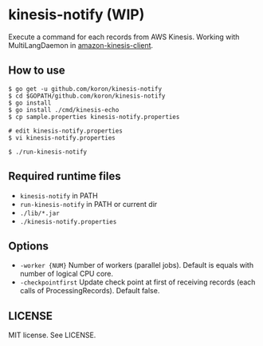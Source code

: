 # kinesis-notify (WIP)

Execute a command for each records from AWS Kinesis.
Working with MultiLangDaemon in [amazon-kinesis-client](https://github.com/awslabs/amazon-kinesis-client).

## How to use

    $ go get -u github.com/koron/kinesis-notify
    $ cd $GOPATH/github.com/koron/kinesis-notify
    $ go install
    $ go install ./cmd/kinesis-echo
    $ cp sample.properties kinesis-notify.properties

    # edit kinesis-notify.properties
    $ vi kinesis-notify.properties

    $ ./run-kinesis-notify

## Required runtime files

*   `kinesis-notify` in PATH
*   `run-kinesis-notify` in PATH or current dir
*   `./lib/*.jar`
*   `./kinesis-notify.properties`

## Options

*   `-worker {NUM}` Number of workers (parallel jobs).  Default is equals with
    number of logical CPU core.
*   `-checkpointfirst` Update check point at first of receiving records (each
    calls of ProcessingRecords).  Default false.

## LICENSE

MIT license.  See LICENSE.
